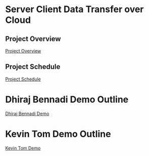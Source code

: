# Server Client Data Transfer over Cloud

## Project Overview

[Project Overview](https://github.com/cu-ecen-aeld/final-project-dhirajbennadi/wiki/Project-Overview)

## Project Schedule
[Project Schedule](https://github.com/cu-ecen-aeld/final-project-dhirajbennadi/wiki/Project-Schedule)

# Dhiraj Bennadi Demo Outline
[Dhiraj Bennadi Demo](https://github.com/cu-ecen-aeld/final-project-dhirajbennadi/wiki/Dhiraj-Bennadi-Final-Project-Video)

# Kevin Tom Demo Outline
[Kevin Tom Demo](https://github.com/cu-ecen-aeld/final-project-dhirajbennadi/wiki/Kevin-Tom-Final-Project-Video)